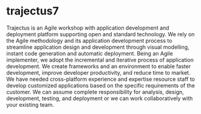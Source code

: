 # trajectus7
Trajectus is an Agile workshop with application development and deployment platform supporting open and standard technology. We rely on the Agile methodology and its application development process to streamline application design and development through visual modelling, instant code generation and automatic deployment. Being an Agile implementer, we adopt the incremental and iterative process of application development. We create frameworks and an environment to enable faster development, improve developer productivity, and reduce time to market.  We have needed cross-platform experience and expertise resource staff to develop customized applications based on the specific requirements of the customer. We can assume complete responsibility for analysis, design, development, testing, and deployment or we can work collaboratively with your existing team.
